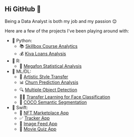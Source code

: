 ## Hi GitHub 👋

Being a Data Analyst is both my job and my passion 😌

Here are a few of the projects I've been playing around with:
* 🐍 Python:
  * 📚 [Skillbox Course Analytics](https://github.com/vladvintenbakh/SkillboxAnalytics)
  * 💰 [Kiva Loans Analysis](https://github.com/vladvintenbakh/KivaAnalytics)
* 🔬 R:
  * 🛜 [Megafon Statistical Analysis](https://github.com/vladvintenbakh/MegafonStatisticalAnalysis)
* 🤖 ML/DL:
  * 🎨 [Artistic Style Transfer](https://github.com/vladvintenbakh/VGGStyleTransfer)
  * 📊 [Churn Prediction Analysis](https://github.com/vladvintenbakh/TelecomMLAnalysis)
  * 🔍 [Multiple Object Detection](https://github.com/vladvintenbakh/MultipleObjectDetection)
  * 👩🏻 [Transfer Learning for Face Classification](https://github.com/vladvintenbakh/MulticlassTransferLearning)
  * 🐻 [COCO Semantic Segmentation](https://github.com/vladvintenbakh/COCOSemanticSegmentation/blob/main/COCO_Semantic_Segmentation.ipynb)
* 📱 Swift:
  * 💸 [NFT Marketplace App](https://github.com/vladvintenbakh/NFTMarketplaceApp)
  * ✅ [Tracker App](https://github.com/vladvintenbakh/TrackerApp)
  * 🌄 [Image Feed App](https://github.com/vladvintenbakh/ImageFeedApp)
  * 🍿 [Movie Quiz App](https://github.com/vladvintenbakh/MovieQuizApp)


<!--
**vladvintenbakh/vladvintenbakh** is a ✨ _special_ ✨ repository because its `README.md` (this file) appears on your GitHub profile.

Here are some ideas to get you started:

- 🔭 I’m currently working on ...
- 🌱 I’m currently learning ...
- 👯 I’m looking to collaborate on ...
- 🤔 I’m looking for help with ...
- 💬 Ask me about ...
- 📫 How to reach me: ...
- 😄 Pronouns: ...
- ⚡ Fun fact: ...
-->

